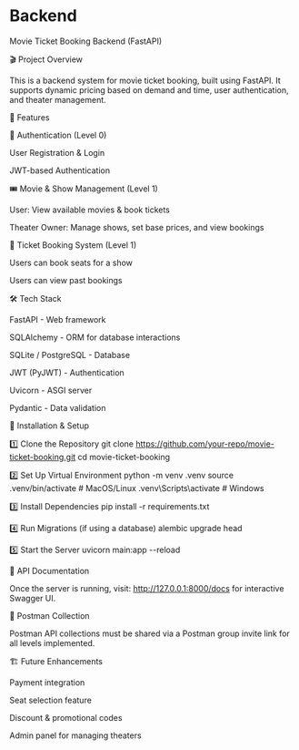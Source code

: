 # Backend

Movie Ticket Booking Backend (FastAPI)

🎬 Project Overview

This is a backend system for movie ticket booking, built using FastAPI. It supports dynamic pricing based on demand and time, user authentication, and theater management.

🚀 Features

🔑 Authentication (Level 0)

User Registration & Login

JWT-based Authentication

🎟 Movie & Show Management (Level 1)

User: View available movies & book tickets

Theater Owner: Manage shows, set base prices, and view bookings

📅 Ticket Booking System (Level 1)

Users can book seats for a show

Users can view past bookings

🛠 Tech Stack

FastAPI - Web framework

SQLAlchemy - ORM for database interactions

SQLite / PostgreSQL - Database

JWT (PyJWT) - Authentication

Uvicorn - ASGI server

Pydantic - Data validation

🔧 Installation & Setup

1️⃣ Clone the Repository
git clone https://github.com/your-repo/movie-ticket-booking.git
cd movie-ticket-booking

2️⃣ Set Up Virtual Environment
python -m venv .venv
source .venv/bin/activate   # MacOS/Linux
.venv\Scripts\activate    # Windows

3️⃣ Install Dependencies
pip install -r requirements.txt

4️⃣ Run Migrations (if using a database)
alembic upgrade head

5️⃣ Start the Server
uvicorn main:app --reload

📩 API Documentation

Once the server is running, visit:
http://127.0.0.1:8000/docs
for interactive Swagger UI.

📜 Postman Collection

Postman API collections must be shared via a Postman group invite link for all levels implemented.

🏗 Future Enhancements

Payment integration

Seat selection feature

Discount & promotional codes

Admin panel for managing theaters


